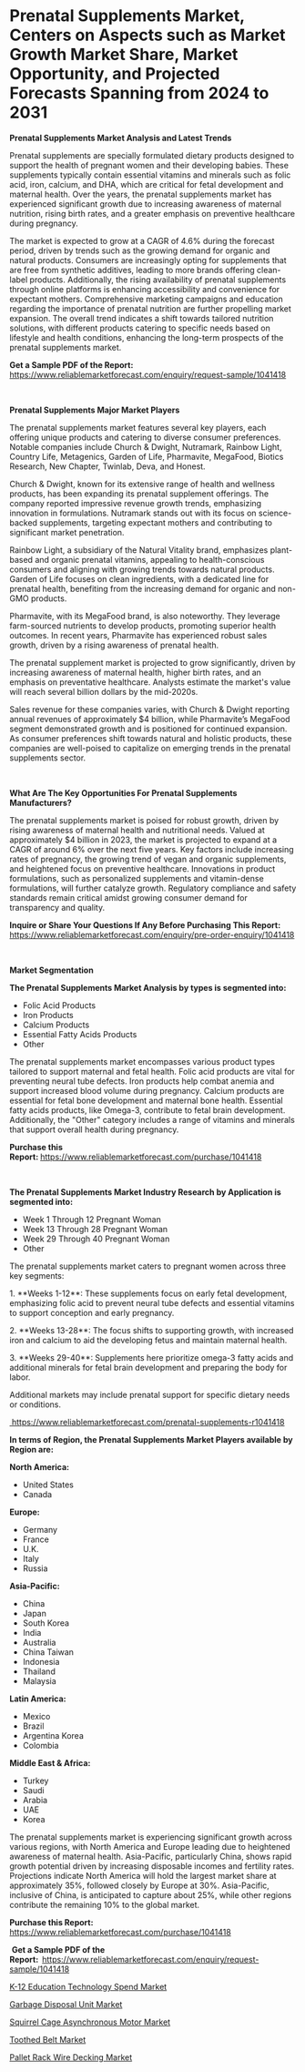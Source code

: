<p><h1>Prenatal Supplements Market, Centers on Aspects such as Market Growth Market Share, Market Opportunity, and Projected Forecasts Spanning from 2024 to 2031</h1></p><p><strong>Prenatal Supplements Market Analysis and Latest Trends</strong></p>
<p><p>Prenatal supplements are specially formulated dietary products designed to support the health of pregnant women and their developing babies. These supplements typically contain essential vitamins and minerals such as folic acid, iron, calcium, and DHA, which are critical for fetal development and maternal health. Over the years, the prenatal supplements market has experienced significant growth due to increasing awareness of maternal nutrition, rising birth rates, and a greater emphasis on preventive healthcare during pregnancy.</p><p>The market is expected to grow at a CAGR of 4.6% during the forecast period, driven by trends such as the growing demand for organic and natural products. Consumers are increasingly opting for supplements that are free from synthetic additives, leading to more brands offering clean-label products. Additionally, the rising availability of prenatal supplements through online platforms is enhancing accessibility and convenience for expectant mothers. Comprehensive marketing campaigns and education regarding the importance of prenatal nutrition are further propelling market expansion. The overall trend indicates a shift towards tailored nutrition solutions, with different products catering to specific needs based on lifestyle and health conditions, enhancing the long-term prospects of the prenatal supplements market.</p></p>
<p><strong>Get a Sample PDF of the Report:&nbsp;</strong> <a href="https://www.reliablemarketforecast.com/enquiry/request-sample/1041418?utm_campaign=1108&utm_medium=2&utm_source=Github&utm_content=ia&utm_term=22102024&utm_id=prenatal-supplements">https://www.reliablemarketforecast.com/enquiry/request-sample/1041418</a></p>
<p>&nbsp;</p>
<p><strong>Prenatal Supplements Major Market Players</strong></p>
<p><p>The prenatal supplements market features several key players, each offering unique products and catering to diverse consumer preferences. Notable companies include Church & Dwight, Nutramark, Rainbow Light, Country Life, Metagenics, Garden of Life, Pharmavite, MegaFood, Biotics Research, New Chapter, Twinlab, Deva, and Honest. </p><p>Church & Dwight, known for its extensive range of health and wellness products, has been expanding its prenatal supplement offerings. The company reported impressive revenue growth trends, emphasizing innovation in formulations. Nutramark stands out with its focus on science-backed supplements, targeting expectant mothers and contributing to significant market penetration.</p><p>Rainbow Light, a subsidiary of the Natural Vitality brand, emphasizes plant-based and organic prenatal vitamins, appealing to health-conscious consumers and aligning with growing trends towards natural products. Garden of Life focuses on clean ingredients, with a dedicated line for prenatal health, benefiting from the increasing demand for organic and non-GMO products.</p><p>Pharmavite, with its MegaFood brand, is also noteworthy. They leverage farm-sourced nutrients to develop products, promoting superior health outcomes. In recent years, Pharmavite has experienced robust sales growth, driven by a rising awareness of prenatal health.</p><p>The prenatal supplement market is projected to grow significantly, driven by increasing awareness of maternal health, higher birth rates, and an emphasis on preventative healthcare. Analysts estimate the market's value will reach several billion dollars by the mid-2020s.</p><p>Sales revenue for these companies varies, with Church & Dwight reporting annual revenues of approximately $4 billion, while Pharmavite’s MegaFood segment demonstrated growth and is positioned for continued expansion. As consumer preferences shift towards natural and holistic products, these companies are well-poised to capitalize on emerging trends in the prenatal supplements sector.</p></p>
<p>&nbsp;</p>
<p><strong>What Are The Key Opportunities For Prenatal Supplements Manufacturers?</strong></p>
<p><p>The prenatal supplements market is poised for robust growth, driven by rising awareness of maternal health and nutritional needs. Valued at approximately $4 billion in 2023, the market is projected to expand at a CAGR of around 6% over the next five years. Key factors include increasing rates of pregnancy, the growing trend of vegan and organic supplements, and heightened focus on preventive healthcare. Innovations in product formulations, such as personalized supplements and vitamin-dense formulations, will further catalyze growth. Regulatory compliance and safety standards remain critical amidst growing consumer demand for transparency and quality.</p></p>
<p><strong>Inquire or Share Your Questions If Any Before Purchasing This Report:</strong> <a href="https://www.reliablemarketforecast.com/enquiry/pre-order-enquiry/1041418?utm_campaign=1108&utm_medium=2&utm_source=Github&utm_content=ia&utm_term=22102024&utm_id=prenatal-supplements">https://www.reliablemarketforecast.com/enquiry/pre-order-enquiry/1041418</a></p>
<p>&nbsp;</p>
<p><strong>Market Segmentation</strong></p>
<p><strong>The Prenatal Supplements Market Analysis by types is segmented into:</strong></p>
<p><ul><li>Folic Acid Products</li><li>Iron Products</li><li>Calcium Products</li><li>Essential Fatty Acids Products</li><li>Other</li></ul></p>
<p><p>The prenatal supplements market encompasses various product types tailored to support maternal and fetal health. Folic acid products are vital for preventing neural tube defects. Iron products help combat anemia and support increased blood volume during pregnancy. Calcium products are essential for fetal bone development and maternal bone health. Essential fatty acids products, like Omega-3, contribute to fetal brain development. Additionally, the "Other" category includes a range of vitamins and minerals that support overall health during pregnancy.</p></p>
<p><strong>Purchase this Report:&nbsp;</strong><a href="https://www.reliablemarketforecast.com/purchase/1041418?utm_campaign=1108&utm_medium=2&utm_source=Github&utm_content=ia&utm_term=22102024&utm_id=prenatal-supplements">https://www.reliablemarketforecast.com/purchase/1041418</a></p>
<p>&nbsp;</p>
<p><strong>The Prenatal Supplements Market Industry Research by Application is segmented into:</strong></p>
<p><ul><li>Week 1 Through 12 Pregnant Woman</li><li>Week 13 Through 28 Pregnant Woman</li><li>Week 29 Through 40 Pregnant Woman</li><li>Other</li></ul></p>
<p><p>The prenatal supplements market caters to pregnant women across three key segments: </p><p>1. **Weeks 1-12**: These supplements focus on early fetal development, emphasizing folic acid to prevent neural tube defects and essential vitamins to support conception and early pregnancy.</p><p>2. **Weeks 13-28**: The focus shifts to supporting growth, with increased iron and calcium to aid the developing fetus and maintain maternal health.</p><p>3. **Weeks 29-40**: Supplements here prioritize omega-3 fatty acids and additional minerals for fetal brain development and preparing the body for labor. </p><p>Additional markets may include prenatal support for specific dietary needs or conditions.</p></p>
<p><a href="https://www.reliablemarketforecast.com/prenatal-supplements-r1041418?utm_campaign=1108&utm_medium=2&utm_source=Github&utm_content=ia&utm_term=22102024&utm_id=prenatal-supplements">&nbsp;https://www.reliablemarketforecast.com/prenatal-supplements-r1041418</a></p>
<p><strong>In terms of Region, the Prenatal Supplements Market Players available by Region are:</strong></p>
<p>
    <p> <strong> North America: </strong>
        <ul>
            <li>United States</li>
            <li>Canada</li>
        </ul>
        </p> 
    <p> <strong> Europe: </strong>
        <ul>
            <li>Germany</li>
            <li>France</li>
            <li>U.K.</li>
            <li>Italy</li>
            <li>Russia</li>
        </ul>
        </p> 
    <p> <strong> Asia-Pacific: </strong>
        <ul>
            <li>China</li>
            <li>Japan</li>
            <li>South Korea</li>
            <li>India</li>
            <li>Australia</li>
            <li>China Taiwan</li>
            <li>Indonesia</li>
            <li>Thailand</li>
            <li>Malaysia</li>
        </ul>
        </p> 
    <p> <strong> Latin America: </strong>
        <ul>
            <li>Mexico</li>
            <li>Brazil</li>
            <li>Argentina Korea</li>
            <li>Colombia</li>
        </ul>
        </p> 
    <p> <strong> Middle East & Africa: </strong>
        <ul>
            <li>Turkey</li>
            <li>Saudi</li>
            <li>Arabia</li>
            <li>UAE</li>
            <li>Korea</li>
        </ul>
    </p>
    </p>
<p><p>The prenatal supplements market is experiencing significant growth across various regions, with North America and Europe leading due to heightened awareness of maternal health. Asia-Pacific, particularly China, shows rapid growth potential driven by increasing disposable incomes and fertility rates. Projections indicate North America will hold the largest market share at approximately 35%, followed closely by Europe at 30%. Asia-Pacific, inclusive of China, is anticipated to capture about 25%, while other regions contribute the remaining 10% to the global market.</p></p>
<p><strong>Purchase this Report: </strong><a href="https://www.reliablemarketforecast.com/purchase/1041418?utm_campaign=1108&utm_medium=2&utm_source=Github&utm_content=ia&utm_term=22102024&utm_id=prenatal-supplements">https://www.reliablemarketforecast.com/purchase/1041418</a></p>
<p>&nbsp;<strong>Get a Sample PDF of the Report:&nbsp;&nbsp;</strong><a href="https://www.reliablemarketforecast.com/enquiry/request-sample/1041418?utm_campaign=1108&utm_medium=2&utm_source=Github&utm_content=ia&utm_term=22102024&utm_id=prenatal-supplements">https://www.reliablemarketforecast.com/enquiry/request-sample/1041418</a></p>
<p><strong></strong></p>
<p><p><a href="https://github.com/cecilebbruhter/Market-Research-Report-List-1/blob/main/k-12-education-technology-spend-market.md?utm_campaign=1108&utm_medium=2&utm_source=Github&utm_content=ia&utm_term=22102024&utm_id=prenatal-supplements">K-12 Education Technology Spend Market</a></p><p><a href="https://issuu.com/reportprime-2/docs/garbage-disposal-unit-market-size-2_ca95b0f50abac3?utm_campaign=1108&utm_medium=2&utm_source=Github&utm_content=ia&utm_term=22102024&utm_id=prenatal-supplements">Garbage Disposal Unit Market</a></p><p><a href="https://www.linkedin.com/pulse/strategic-roadmap-success-global-squirrel-cage-asynchronous-motor-rjplf?utm_campaign=1108&utm_medium=2&utm_source=Github&utm_content=ia&utm_term=22102024&utm_id=prenatal-supplements">Squirrel Cage Asynchronous Motor Market</a></p><p><a href="https://issuu.com/reportprime-2/docs/toothed-belt-market-size-2030.pptx_63663e1ba4837c?utm_campaign=1108&utm_medium=2&utm_source=Github&utm_content=ia&utm_term=22102024&utm_id=prenatal-supplements">Toothed Belt Market</a></p><p><a href="https://www.linkedin.com/pulse/pallet-rack-wire-decking-market-global-insights-regional-analysis-ml7tf?utm_campaign=1108&utm_medium=2&utm_source=Github&utm_content=ia&utm_term=22102024&utm_id=prenatal-supplements">Pallet Rack Wire Decking Market</a></p></p>